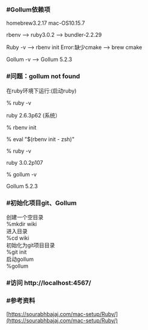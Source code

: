 ### #Gollum依赖项

homebrew3.2.17
mac-OS10.15.7

rbenv ——> ruby3.0.2 ——> bundler-2.2.29

Ruby -v ——> rbenv init
Error:缺少cmake ——> brew cmake

Gollum -v ——> Gollum 5.2.3

### #问题：gollum not found

在ruby环境下运行:(启动ruby)

 % ruby -v
 
ruby 2.6.3p62 (系统）

% rbenv init

% eval "$(rbenv init - zsh)"

% ruby -v

ruby 3.0.2p107 

% gollum -v

Gollum 5.2.3

### #初始化项目git、Gollum   
创建一个空目录  
%mkdir wiki   
进入目录  
%cd wiki   
初始化为git项目目录   
%git init   
启动gollum    
%gollum   

### #访问   http://localhost:4567/   



### #参考资料

[https://sourabhbajaj.com/mac-setup/Ruby/](https://sourabhbajaj.com/mac-setup/Ruby/)

